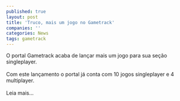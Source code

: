 ```yaml
---
published: true
layout: post
title: 'Truco, mais um jogo no Gametrack'
companies: ''
categories: News
tags: gametrack
---
```

O portal Gametrack acaba de lan&ccedil;ar mais um jogo para sua se&ccedil;&atilde;o singleplayer. <br /><br />Com este lan&ccedil;amento o portal j&aacute; conta com 10 jogos singleplayer e 4 multiplayer.<br /><br />Leia mais...

